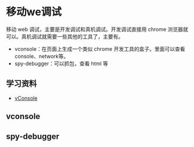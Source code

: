 # 移动we调试

移动 web 调试，主要是开发调试和真机调试。开发调试直接用 chrome 浏览器就可以。真机调试就需要一些其他的工具了，主要有。

- vconsole：在页面上生成一个类似 chrome 开发工具的盒子。里面可以查看 console、network等。
- spy-debugger：可以抓包，查看 html 等

## 学习资料

- [vConsole](https://github.com/Tencent/vConsole)


## vconsole

## spy-debugger